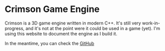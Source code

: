 # Crimson Game Engine

Crimson is a 3D game engine written in modern C++. It's still very work-in-progress, and it's not at the point were it could be used in a game (yet). I'm using this website to document the engine as I build it.

In the meantime, you can check the [GitHub](https://github.com/georgelam6/Crimson)
